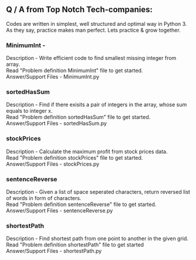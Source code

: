 ## Q / A from Top Notch Tech-companies:
Codes are written in simplest, well structured and optimal way in Python 3.</br>
As they say, practice makes man perfect. Lets practice & grow together.

### MinimumInt -
Description - Write efficient code to find smallest missing integer from array.</br>
Read "Problem definition MinimumInt" file to get started.</br>
Answer/Support Files - MinimumInt.py

### sortedHasSum
Description - Find if there exisits a pair of integers in the array, whose sum equals to integer x.</br>
Read "Problem definition sortedHasSum" file to get started.</br>
Answer/Support Files - sortedHasSum.py

### stockPrices
Description - Calculate the maximum profit from stock prices data.</br>
Read "Problem definition stockPrices" file to get started.</br>
Answer/Support Files - stockPrices.py

### sentenceReverse
Description - Given a list of space seperated characters, return reversed list of words in form of characters.<br>
Read "Problem definition sentenceReverse" file to get started.</br>
Answer/Support Files - sentenceReverse.py

### shortestPath
Description - Find shortest path from one point to another in the given grid.<br>
Read "Problem definition shortestPath" file to get started</br>
Answer/Support Files - shortestPath.py
